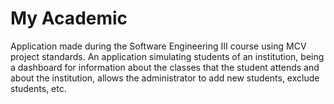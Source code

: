 # My Academic

Application made during the Software Engineering III course using MCV project standards.
An application simulating students of an institution, being a dashboard for information about the classes that the student attends and about the institution, allows the administrator to add new students, exclude students, etc.
